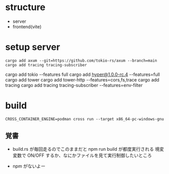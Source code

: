 # structure

- server
- frontend(vite)

# setup server

```
cargo add axum --git=https://github.com/tokio-rs/axum --branch=main
cargo add tracing tracing-subscriber
```

cargo add tokio --features full
cargo add hyper@1.0.0-rc.4 --features=full
cargo add tower
cargo add tower-http --features=cors,fs,trace
cargo add tracing
cargo add tracing tracing-subscriber --features=env-filter

# build

```
CROSS_CONTAINER_ENGINE=podman cross run --target x86_64-pc-windows-gnu
```

## 覚書

- build.rs が毎回走るのでこのままだと npm run build が都度実行される
  境変変数で ON/OFF するか、なにかファイルを見て実行制御したいところ

- npm がないよー
